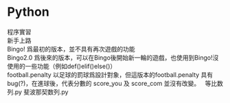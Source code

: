# Python
程序實習  
新手上路  
Bingo! 爲最初的版本，並不具有再次遊戲的功能  
Bingo2.0 爲後來的版本，可以在Bingo後開始新一輪的遊戲，也使用到Bingo!沒使用的一些功能（例如def()elif()else()）  
football.penalty 以足球的罰球爲設計對象，但這版本的football.penalty 具有bug(?)，在進球後，代表分數的 score_you 及 score_com 並沒有改變。  
等比数列.py
斐波那契数列.py
